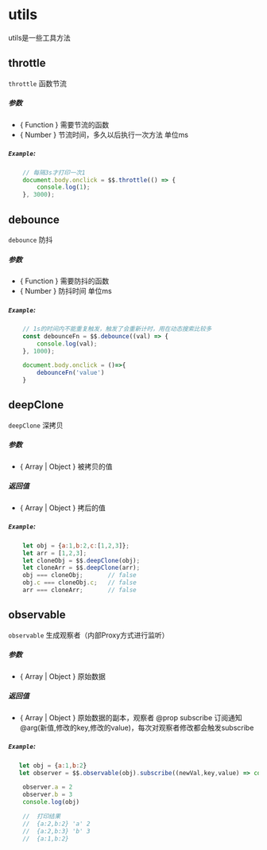# utils
utils是一些工具方法

## throttle
`throttle` 函数节流
##### 参数
* { Function } 需要节流的函数
* { Number } 节流时间，多久以后执行一次方法 单位ms
##### `Example`:
```js
    // 每隔3s才打印一次1 
    document.body.onclick = $$.throttle(() => {
        console.log(1);
    }, 3000);
```

## debounce
`debounce` 防抖
##### 参数
* { Function } 需要防抖的函数
* { Number } 防抖时间 单位ms
##### `Example`:
```js
    // 1s的时间内不能重复触发，触发了会重新计时，用在动态搜索比较多
    const debounceFn = $$.debounce((val) => {
        console.log(val);
    }, 1000);

    document.body.onclick = ()=>{
        debounceFn('value')
    }
```

## deepClone
`deepClone` 深拷贝
##### 参数
* { Array \| Object } 被拷贝的值
##### 返回值
* { Array \| Object } 拷后的值
##### `Example`:
```js
    let obj = {a:1,b:2,c:[1,2,3]};
    let arr = [1,2,3];
    let cloneObj = $$.deepClone(obj);
    let cloneArr = $$.deepClone(arr);
    obj === cloneObj;       // false
    obj.c === cloneObj.c;   // false
    arr === cloneArr;       // false
```

## observable
`observable` 生成观察者（内部Proxy方式进行监听）
##### 参数
* { Array \| Object } 原始数据
##### 返回值
* { Array \| Object } 原始数据的副本，观察者 @prop subscribe 订阅通知 @arg(新值,修改的key,修改的value)，每次对观察者修改都会触发subscribe
##### `Example`:
```js
   let obj = {a:1,b:2}
   let observer = $$.observable(obj).subscribe((newVal,key,value) => console.log(newVal,key,value))

    observer.a = 2
    observer.b = 3
    console.log(obj)

    //  打印结果 
    //  {a:2,b:2} 'a' 2
    //  {a:2,b:3} 'b' 3
    //  {a:1,b:2}
```